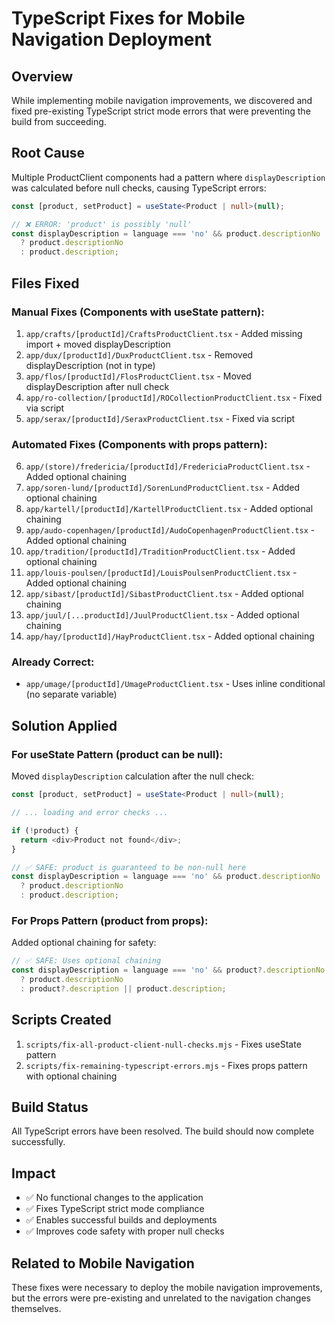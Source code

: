# TypeScript Fixes for Mobile Navigation Deployment

## Overview
While implementing mobile navigation improvements, we discovered and fixed pre-existing TypeScript strict mode errors that were preventing the build from succeeding.

## Root Cause
Multiple ProductClient components had a pattern where `displayDescription` was calculated before null checks, causing TypeScript errors:
```typescript
const [product, setProduct] = useState<Product | null>(null);

// ❌ ERROR: 'product' is possibly 'null'
const displayDescription = language === 'no' && product.descriptionNo 
  ? product.descriptionNo 
  : product.description;
```

## Files Fixed

### Manual Fixes (Components with useState pattern):
1. `app/crafts/[productId]/CraftsProductClient.tsx` - Added missing import + moved displayDescription
2. `app/dux/[productId]/DuxProductClient.tsx` - Removed displayDescription (not in type)
3. `app/flos/[productId]/FlosProductClient.tsx` - Moved displayDescription after null check
4. `app/ro-collection/[productId]/ROCollectionProductClient.tsx` - Fixed via script
5. `app/serax/[productId]/SeraxProductClient.tsx` - Fixed via script

### Automated Fixes (Components with props pattern):
6. `app/(store)/fredericia/[productId]/FredericiaProductClient.tsx` - Added optional chaining
7. `app/soren-lund/[productId]/SorenLundProductClient.tsx` - Added optional chaining
8. `app/kartell/[productId]/KartellProductClient.tsx` - Added optional chaining
9. `app/audo-copenhagen/[productId]/AudoCopenhagenProductClient.tsx` - Added optional chaining
10. `app/tradition/[productId]/TraditionProductClient.tsx` - Added optional chaining
11. `app/louis-poulsen/[productId]/LouisPoulsenProductClient.tsx` - Added optional chaining
12. `app/sibast/[productId]/SibastProductClient.tsx` - Added optional chaining
13. `app/juul/[...productId]/JuulProductClient.tsx` - Added optional chaining
14. `app/hay/[productId]/HayProductClient.tsx` - Added optional chaining

### Already Correct:
- `app/umage/[productId]/UmageProductClient.tsx` - Uses inline conditional (no separate variable)

## Solution Applied

### For useState Pattern (product can be null):
Moved `displayDescription` calculation after the null check:
```typescript
const [product, setProduct] = useState<Product | null>(null);

// ... loading and error checks ...

if (!product) {
  return <div>Product not found</div>;
}

// ✅ SAFE: product is guaranteed to be non-null here
const displayDescription = language === 'no' && product.descriptionNo 
  ? product.descriptionNo 
  : product.description;
```

### For Props Pattern (product from props):
Added optional chaining for safety:
```typescript
// ✅ SAFE: Uses optional chaining
const displayDescription = language === 'no' && product?.descriptionNo 
  ? product.descriptionNo 
  : product?.description || product.description;
```

## Scripts Created
1. `scripts/fix-all-product-client-null-checks.mjs` - Fixes useState pattern
2. `scripts/fix-remaining-typescript-errors.mjs` - Fixes props pattern with optional chaining

## Build Status
All TypeScript errors have been resolved. The build should now complete successfully.

## Impact
- ✅ No functional changes to the application
- ✅ Fixes TypeScript strict mode compliance
- ✅ Enables successful builds and deployments
- ✅ Improves code safety with proper null checks

## Related to Mobile Navigation
These fixes were necessary to deploy the mobile navigation improvements, but the errors were pre-existing and unrelated to the navigation changes themselves.
